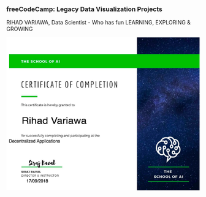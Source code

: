 ### freeCodeCamp: Legacy Data Visualization Projects
RIHAD VARIAWA, Data Scientist - Who has fun LEARNING, EXPLORING & GROWING

<img src="./image_gallery/school1.png" width="750" height="400"/>

